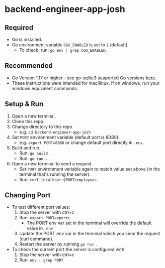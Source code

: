 # backend-engineer-app-josh

## Required
* Go is installed.
* Go environment variable `CGO_ENABLED` is set to `1` (default).
  * To check, run: `go env | grep CGO_ENABLED`.

## Recommended
* Go Version 1.17 or higher - see go-sqlite3 supported Go versions [here](https://github.com/mattn/go-sqlite3/blob/v1.14.15/.github/workflows/go.yaml).
* These instructions were intended for mac/linux. If on windows, run your windows equivalent commands.

## Setup & Run
1. Open a new terminal.
2. Clone this repo.
3. Change directory to this repo.
   * e.g. `cd backend-engineer-app-josh`
4. Set `PORT` environment variable (default port is 8080).
     * e.g. `export PORT=8080` or change default port directly in `.env`.
5. Build and run.
   * Run: `go build .`
   * Run: `go run .`
6. Open a new terminal to send a request.
   * Set `PORT` environment variable again to match value set above (in the terminal that's running the server).
   * Run: `curl localhost:$PORT/employees`.

## Changing Port
* To test different port values:
  1. Stop the server with ctrl+c
  2. Run: `export PORT=<port>`
     * The PORT env var set in the terminal will override the default value in `.env`
  3. Update the PORT env var in the terminal which you send the request (curl command).
  4. Restart the server by running `go run .`
* To check the current port the server is configured with:
  1. Stop the server with ctrl+c
  2. Run: `env | grep PORT`
